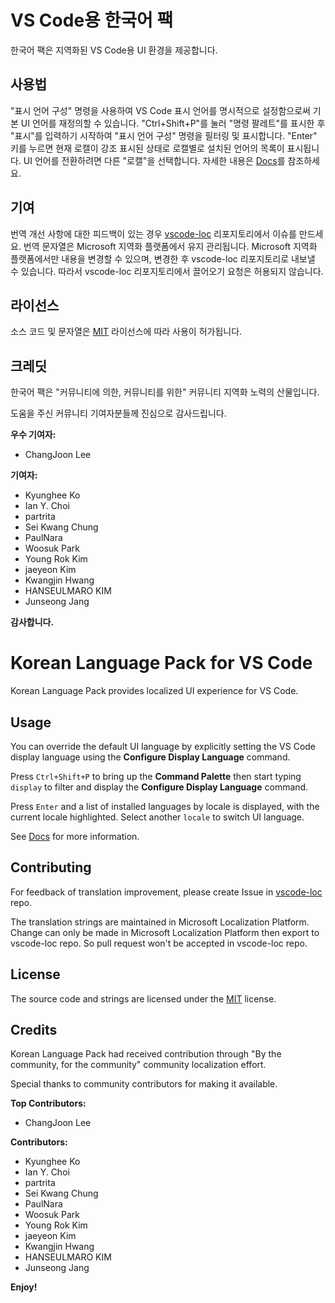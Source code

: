 # VS Code용 한국어 팩

한국어 팩은 지역화된 VS Code용 UI 환경을 제공합니다.

## 사용법

"표시 언어 구성" 명령을 사용하여 VS Code 표시 언어를 명시적으로 설정함으로써 기본 UI 언어를 재정의할 수 있습니다.
"Ctrl+Shift+P"를 눌러 "명령 팔레트"를 표시한 후 "표시"를 입력하기 시작하여 "표시 언어 구성" 명령을 필터링 및 표시합니다. "Enter" 키를 누르면 현재 로캘이 강조 표시된 상태로 로캘별로 설치된 언어의 목록이 표시됩니다. UI 언어를 전환하려면 다른 "로캘"을 선택합니다.
자세한 내용은 [Docs](https://go.microsoft.com/fwlink/?LinkId=761051)를 참조하세요.

## 기여

번역 개선 사항에 대한 피드백이 있는 경우 [vscode-loc](https://github.com/microsoft/vscode-loc) 리포지토리에서 이슈를 만드세요.
번역 문자열은 Microsoft 지역화 플랫폼에서 유지 관리됩니다. Microsoft 지역화 플랫폼에서만 내용을 변경할 수 있으며, 변경한 후 vscode-loc 리포지토리로 내보낼 수 있습니다. 따라서 vscode-loc 리포지토리에서 끌어오기 요청은 허용되지 않습니다.

## 라이선스

소스 코드 및 문자열은 [MIT](https://github.com/Microsoft/vscode-loc/blob/master/LICENSE.md) 라이선스에 따라 사용이 허가됩니다.

## 크레딧

한국어 팩은 "커뮤니티에 의한, 커뮤니티를 위한" 커뮤니티 지역화 노력의 산물입니다.

도움을 주신 커뮤니티 기여자분들께 진심으로 감사드립니다.

**우수 기여자:**

* ChangJoon Lee

**기여자:**

* Kyunghee Ko
* Ian Y. Choi
* partrita
* Sei Kwang Chung
* PaulNara
* Woosuk Park
* Young Rok Kim
* jaeyeon Kim
* Kwangjin Hwang
* HANSEULMARO KIM
* Junseong Jang

**감사합니다.**

# Korean Language Pack for VS Code

Korean Language Pack provides localized UI experience for VS Code.

## Usage

You can override the default UI language by explicitly setting the VS Code display language using the **Configure Display Language** command.

Press `Ctrl+Shift+P` to bring up the **Command Palette** then start typing `display` to filter and display the **Configure Display Language** command.

Press `Enter` and a list of installed languages by locale is displayed, with the current locale highlighted. Select another `locale` to switch UI language.

See [Docs](https://go.microsoft.com/fwlink/?LinkId=761051) for more information.

## Contributing

For feedback of translation improvement, please create Issue in [vscode-loc](https://github.com/microsoft/vscode-loc) repo.

The translation strings are maintained in Microsoft Localization Platform. Change can only be made in Microsoft Localization Platform then export to vscode-loc repo. So pull request won't be accepted in vscode-loc repo.

## License

The source code and strings are licensed under the [MIT](https://github.com/Microsoft/vscode-loc/blob/master/LICENSE.md) license.

## Credits

Korean Language Pack had received contribution through "By the community, for the community" community localization effort.

Special thanks to community contributors for making it available.

**Top Contributors:**

* ChangJoon Lee

**Contributors:**

* Kyunghee Ko
* Ian Y. Choi
* partrita
* Sei Kwang Chung
* PaulNara
* Woosuk Park
* Young Rok Kim
* jaeyeon Kim
* Kwangjin Hwang
* HANSEULMARO KIM
* Junseong Jang

**Enjoy!**
